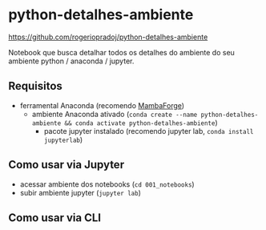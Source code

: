 # python-detalhes-ambiente

<https://github.com/rogeriopradoj/python-detalhes-ambiente>

Notebook que busca detalhar todos os detalhes do ambiente do seu ambiente python / anaconda / jupyter.

## Requisitos

- ferramental Anaconda (recomendo [MambaForge](https://github.com/conda-forge/miniforge))
  - ambiente Anaconda ativado (`conda create --name python-detalhes-ambiente && conda activate python-detalhes-ambiente`)
    - pacote jupyter instalado (recomendo jupyter lab, `conda install jupyterlab`)

## Como usar via Jupyter

- acessar ambiente dos notebooks (`cd 001_notebooks`)
- subir ambiente jupyter (`jupyter lab`)

## Como usar via CLI

